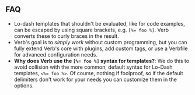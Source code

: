 ## FAQ

* Lo-dash templates that shouldn't be evaluated, like for code examples, can be escaped by using square brackets, e.g. `[%= foo %]`. Verb converts these to curly braces in the result.
* Verb's goal is to _simply work_ without custom programming, but you can fully extend Verb's core with plugins, add custom tags, or use a Verbfile for advanced configuration needs.
* **Why does Verb use the `[%= foo %]` syntax for templates?**: We do this to avoid collision with the more common, default syntax for Lo-Dash templates, `<%= foo %>`. Of course, nothing if foolproof, so if the default delimiters don't work for your needs you can customize them in the options.